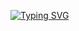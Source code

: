 [![Typing SVG](https://readme-typing-svg.herokuapp.com?font=Inter&size=50&duration=3000&pause=500&color=499DFF&center=true&vCenter=true&width=1000&lines=Hi!+I'm+An%C4%B1l+HUT;Business+Intelligence+Specialist)](https://git.io/typing-svg)

